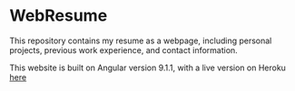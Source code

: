 # WebResume

This repository contains my resume as a webpage, including personal projects, previous work experience, and contact information.

This website is built on Angular version 9.1.1, with a live version on Heroku [here](https://mcfate-web-resume.herokuapp.com)